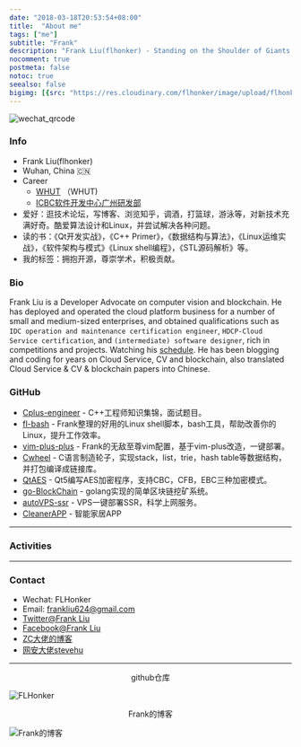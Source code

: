 ```yaml
---
date: "2018-03-18T20:53:54+08:00"
title:  "About me"
tags: ["me"]
subtitle: "Frank"
description: "Frank Liu(flhonker) - Standing on the Shoulder of Giants."
nocomment: true
postmeta: false
notoc: true
seealso: false
bigimg: [{src: "https://res.cloudinary.com/flhonker/image/upload/flhonker-hugo/share_img/post-bg-linux_8.jpg", desc: "Kernel"}]
---
```


![wechat_qrcode](https://res.cloudinary.com/flhonker/image/upload/flhonker-hugo/logo/QRCode_WeChat.png)

### Info

- Frank Liu(flhonker)
- Wuhan, China 🇨🇳
- Career
  - [WHUT](http://www.whut.edu.cn/) （WHUT)
  - [ICBC软件开发中心广州研发部](http://www.icbc.com.cn/)
- 爱好：逛技术论坛，写博客、浏览知乎，调酒，打篮球，游泳等，对新技术充满好奇。酷爱算法设计和Linux，并尝试解决各种问题。 
- 读的书：《Qt开发实战》，《C++ Primer》，《数据结构与算法》，《Linux运维实战》，《软件架构与模式》《Linux shell编程》，《STL源码解析》等。 
- 我的标签：拥抱开源，尊崇学术，积极贡献。 
  

### Bio

Frank Liu is a Developer Advocate on computer vision and blockchain. He has deployed and operated the cloud platform business for a number of small and medium-sized enterprises, and obtained qualifications such as `IDC operation and maintenance certification engineer`, `HDCP-Cloud Service certification`, and `(intermediate) software designer`, rich in competitions and projects. Watching his [schedule](https://flhonker.github.io/about/#activities). He has been blogging and coding for years on Cloud Service, CV and blockchain, also translated Cloud Service & CV & blockchain papers into Chinese.

### GitHub

- [Cplus-engineer](https://github.com/FLHonker/Cplus-engineer) - C++工程师知识集锦，面试题目。
- [fl-bash](https://github.com/FLHonker/fl-bash) -  Frank整理的好用的Linux shell脚本，bash工具，帮助改善你的Linux，提升工作效率。
- [vim-plus-plus](https://github.com/FLHonker/vim-plus-plus) - Frank的无敌至尊vim配置，基于vim-plus改造，一键部署。
- [Cwheel](https://github.com/FLHonker/Cwheel) - C语言制造轮子，实现stack，list，trie，hash table等数据结构，并打包编译成链接库。
- [QtAES](https://github.com/FLHonker/QtAES) - Qt5编写AES加密程序，支持CBC，CFB，EBC三种加密模式。
- [go-BlockChain](https://github.com/FLHonker/go-BlockChain) - golang实现的简单区块链挖矿系统。
- [autoVPS-ssr](https://github.com/FLHonker/autoVPS-ssr) - VPS一键部署SSR，科学上网服务。
- [CleanerAPP](https://github.com/FLHonker/CleanerAPP) - 智能家居APP

---

### Activities

---

### Contact

- Wechat: FLHonker
- Email: frankliu624@gmail.com
- [Twitter@Frank Liu](https://twitter.com/FrankLi17399372)
- [Facebook@Frank Liu](https://facebook.com/FLHonker)
- [ZC大佬的博客](https://lucuspring.github.io)
- [网安大佬stevehu](https://stevehu.cn/)

---

<center>github仓库</center>

![FLHonker](https://res.cloudinary.com/flhonker/image/upload/flhonker-hugo/logo/QRCode_github.png) 

<center>Frank的博客</center>

![Frank的博客](https://res.cloudinary.com/flhonker/image/upload/flhonker-hugo/logo/QRCode_blog.png)